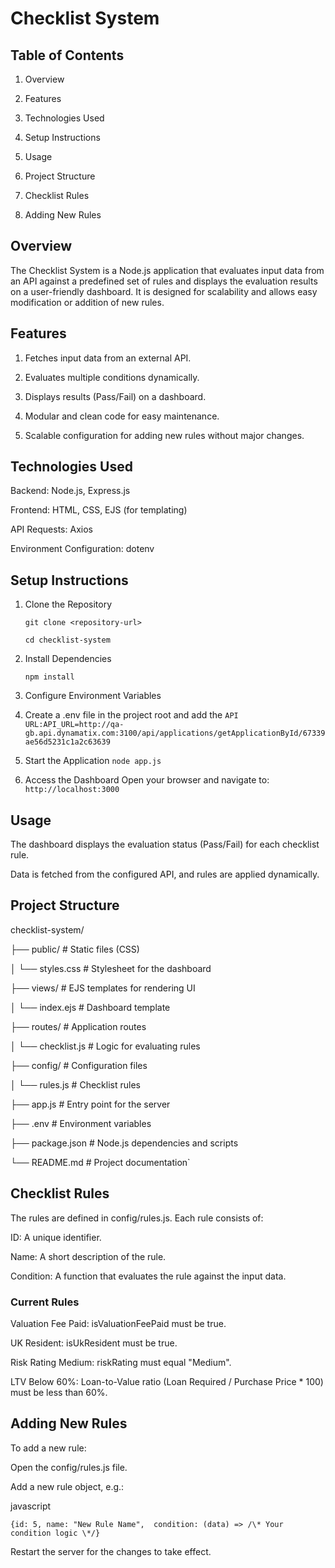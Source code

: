 # Checklist System

## Table of Contents

1. Overview

2. Features

3. Technologies Used

4. Setup Instructions

5. Usage

5. Project Structure

7. Checklist Rules

8. Adding New Rules

## Overview
The Checklist System is a Node.js application that evaluates input data from an API against a predefined set of rules and displays the evaluation results on a user-friendly dashboard. 
It is designed for scalability and allows easy modification or addition of new rules.

## Features

1. Fetches input data from an external API.

2. Evaluates multiple conditions dynamically.

3. Displays results (Pass/Fail) on a dashboard.

4. Modular and clean code for easy maintenance.

5. Scalable configuration for adding new rules without major changes.

## Technologies Used

Backend: Node.js, Express.js

Frontend: HTML, CSS, EJS (for templating)

API Requests: Axios

Environment Configuration: dotenv

## Setup Instructions

1. Clone the Repository

    `git clone <repository-url>`

    `cd checklist-system`

2. Install Dependencies

    `npm install`

3. Configure Environment Variables

4. Create a .env file in the project root and add the `API URL:API_URL=http://qa-gb.api.dynamatix.com:3100/api/applications/getApplicationById/67339ae56d5231c1a2c63639`

5. Start the Application
    `node app.js`

6. Access the Dashboard
   Open your browser and navigate to:
   `http://localhost:3000`

## Usage

The dashboard displays the evaluation status (Pass/Fail) for each checklist rule.

Data is fetched from the configured API, and rules are applied dynamically.

## Project Structure

checklist-system/

├── public/              # Static files (CSS)

│   └── styles.css       # Stylesheet for the dashboard

├── views/               # EJS templates for rendering UI

│   └── index.ejs        # Dashboard template

├── routes/              # Application routes

│   └── checklist.js     # Logic for evaluating rules

├── config/              # Configuration files

│   └── rules.js         # Checklist rules

├── app.js               # Entry point for the server

├── .env                 # Environment variables

├── package.json         # Node.js dependencies and scripts

└── README.md            # Project documentation`

## Checklist Rules

The rules are defined in config/rules.js. Each rule consists of:

ID: A unique identifier.

Name: A short description of the rule.

Condition: A function that evaluates the rule against the input data.

### Current Rules

Valuation Fee Paid: isValuationFeePaid must be true.

UK Resident: isUkResident must be true.

Risk Rating Medium: riskRating must equal "Medium".

LTV Below 60%: Loan-to-Value ratio (Loan Required / Purchase Price \* 100) must be less than 60%.

## Adding New Rules

To add a new rule:

Open the config/rules.js file.

Add a new rule object, e.g.:

javascript

`{id: 5, name: "New Rule Name",  condition: (data) => /\* Your condition logic \*/}`

Restart the server for the changes to take effect.
